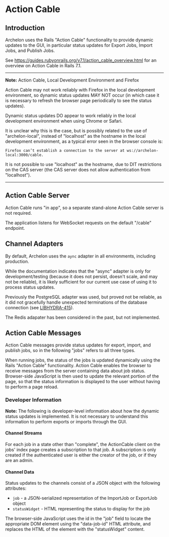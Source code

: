 # Action Cable

## Introduction

Archelon uses the Rails "Action Cable" functionality to provide dynamic updates
to the GUI, in particular status updates for Export Jobs, Import Jobs, and
Publish Jobs.

See <https://guides.rubyonrails.org/v7.1/action_cable_overview.html> for
an overview on Action Cable in Rails 7.1.

----
**Note:** Action Cable, Local Development Environment and Firefox

Action Cable may not work reliably with Firefox in the local development
environment, so dynamic status updates MAY NOT occur (in which case
it is necessary to refresh the browser page periodically to see the status
updates).

Dynamic status updates DO appear to work reliably in the local development
environment when using Chrome or Safari.

It is unclear why this is the case, but is possibly related to the use of
"archelon-local", instead of "localhost" as the hostname in the local
development environment, as a typical error seen in the browser console is:

```text
Firefox can’t establish a connection to the server at ws://archelon-local:3000/cable.
```

It is not possible to use "localhost" as the hostname, due to DIT restrictions
on the CAS server (the CAS server does not allow authentication from
"localhost").

----

## Action Cable Server

Action Cable runs "in app", so a separate stand-alone Action Cable server
is not required.

The application listens for WebSocket requests on the default "/cable"
endpoint.

## Channel Adapters

By default, Archelon uses the `aync` adapter in all environments, including
production.

While the documentation indicates that the "async" adapter is only for
development/testing (because it does not persist, doesn't scale, and may not be
reliable), it is likely sufficient for our current use case of using it to
process status updates.

Previously the PostgreSQL adapter was used, but proved not be reliable, as it
did not gracefully handle unexpected terminations of the database connection
(see [LIBHYDRA-415](https://umd-dit.atlassian.net/browse/LIBHYDRA-415)).

The Redis adapater has been considered in the past, but not implemented.

## Action Cable Messages

Action Cable messages provide status updates for export, import, and publish
jobs, so in the following "jobs" refers to all three types.

When running jobs, the status of the jobs is updated dynamically using the
Rails "Action Cable" functionality. Action Cable enables the browser to receive
messages from the server containing data about job status.
Browser-side JavaScript is then used to update the relevant portion of the page,
so that the status information is displayed to the user without having to
perform a page reload.

### Developer Information

**Note:** The following is developer-level information about how the
dynamic status updates is implemented. It is not necessary to understand this
information to perform exports or imports through the GUI.

#### Channel Streams

For each job in a state other than "complete", the ActionCable client on the
jobs' index page creates a subscription to that job. A subscription is only
created if the authenticated user is either the creator of the job, or if they
are an admin.

#### Channel Data

Status updates to the channels consist of a JSON object with the following
attributes:

* `job` - a JSON-serialized representation of the ImportJob or ExportJob object
* `statusWidget` - HTML representing the status to display for the job

The browser-side JavaScript uses the id in the "job" field to locate the
appropriate DOM element using the "data-job-id" HTML attribute, and replaces
the HTML of the element with the "statusWidget" content.

